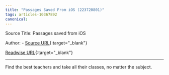 ```yaml
---
title: "Passages Saved From iOS (223720801)"
tags: articles-10367892
canonical: 
---
```


Source Title: Passages saved from iOS

Author:  - [Source URL](){:target="_blank"}

[Readwise URL](https://readwise.io/open/223720801){:target="_blank"}

---

Find the best teachers and take all their classes, no matter the subject.
